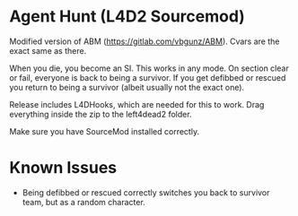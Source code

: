 # Agent Hunt (L4D2 Sourcemod)
Modified version of ABM (https://gitlab.com/vbgunz/ABM). Cvars are the exact same as there.

When you die, you become an SI. This works in any mode.
On section clear or fail, everyone is back to being a survivor.
If you get defibbed or rescued you return to being a survivor (albeit usually not the exact one).

Release includes L4DHooks, which are needed for this to work.
Drag everything inside the zip to the left4dead2 folder.

Make sure you have SourceMod installed correctly.

# Known Issues
- Being defibbed or rescued correctly switches you back to survivor team, but as a random character.